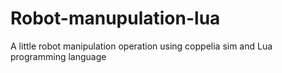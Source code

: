 # Robot-manupulation-lua
A little robot manipulation operation using coppelia sim and Lua programming language

